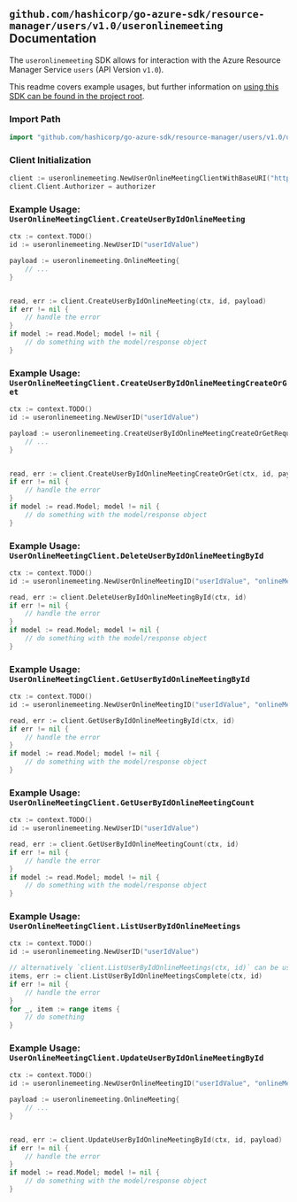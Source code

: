 
## `github.com/hashicorp/go-azure-sdk/resource-manager/users/v1.0/useronlinemeeting` Documentation

The `useronlinemeeting` SDK allows for interaction with the Azure Resource Manager Service `users` (API Version `v1.0`).

This readme covers example usages, but further information on [using this SDK can be found in the project root](https://github.com/hashicorp/go-azure-sdk/tree/main/docs).

### Import Path

```go
import "github.com/hashicorp/go-azure-sdk/resource-manager/users/v1.0/useronlinemeeting"
```


### Client Initialization

```go
client := useronlinemeeting.NewUserOnlineMeetingClientWithBaseURI("https://management.azure.com")
client.Client.Authorizer = authorizer
```


### Example Usage: `UserOnlineMeetingClient.CreateUserByIdOnlineMeeting`

```go
ctx := context.TODO()
id := useronlinemeeting.NewUserID("userIdValue")

payload := useronlinemeeting.OnlineMeeting{
	// ...
}


read, err := client.CreateUserByIdOnlineMeeting(ctx, id, payload)
if err != nil {
	// handle the error
}
if model := read.Model; model != nil {
	// do something with the model/response object
}
```


### Example Usage: `UserOnlineMeetingClient.CreateUserByIdOnlineMeetingCreateOrGet`

```go
ctx := context.TODO()
id := useronlinemeeting.NewUserID("userIdValue")

payload := useronlinemeeting.CreateUserByIdOnlineMeetingCreateOrGetRequest{
	// ...
}


read, err := client.CreateUserByIdOnlineMeetingCreateOrGet(ctx, id, payload)
if err != nil {
	// handle the error
}
if model := read.Model; model != nil {
	// do something with the model/response object
}
```


### Example Usage: `UserOnlineMeetingClient.DeleteUserByIdOnlineMeetingById`

```go
ctx := context.TODO()
id := useronlinemeeting.NewUserOnlineMeetingID("userIdValue", "onlineMeetingIdValue")

read, err := client.DeleteUserByIdOnlineMeetingById(ctx, id)
if err != nil {
	// handle the error
}
if model := read.Model; model != nil {
	// do something with the model/response object
}
```


### Example Usage: `UserOnlineMeetingClient.GetUserByIdOnlineMeetingById`

```go
ctx := context.TODO()
id := useronlinemeeting.NewUserOnlineMeetingID("userIdValue", "onlineMeetingIdValue")

read, err := client.GetUserByIdOnlineMeetingById(ctx, id)
if err != nil {
	// handle the error
}
if model := read.Model; model != nil {
	// do something with the model/response object
}
```


### Example Usage: `UserOnlineMeetingClient.GetUserByIdOnlineMeetingCount`

```go
ctx := context.TODO()
id := useronlinemeeting.NewUserID("userIdValue")

read, err := client.GetUserByIdOnlineMeetingCount(ctx, id)
if err != nil {
	// handle the error
}
if model := read.Model; model != nil {
	// do something with the model/response object
}
```


### Example Usage: `UserOnlineMeetingClient.ListUserByIdOnlineMeetings`

```go
ctx := context.TODO()
id := useronlinemeeting.NewUserID("userIdValue")

// alternatively `client.ListUserByIdOnlineMeetings(ctx, id)` can be used to do batched pagination
items, err := client.ListUserByIdOnlineMeetingsComplete(ctx, id)
if err != nil {
	// handle the error
}
for _, item := range items {
	// do something
}
```


### Example Usage: `UserOnlineMeetingClient.UpdateUserByIdOnlineMeetingById`

```go
ctx := context.TODO()
id := useronlinemeeting.NewUserOnlineMeetingID("userIdValue", "onlineMeetingIdValue")

payload := useronlinemeeting.OnlineMeeting{
	// ...
}


read, err := client.UpdateUserByIdOnlineMeetingById(ctx, id, payload)
if err != nil {
	// handle the error
}
if model := read.Model; model != nil {
	// do something with the model/response object
}
```

